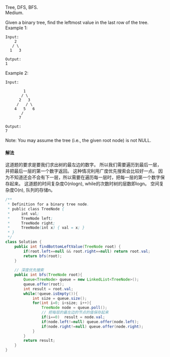 Tree, DFS, BFS.  
Medium.

Given a binary tree, find the leftmost value in the last row of the tree.
Example 1:
```
Input:
    2
   / \
  1   3

Output:
1
```
Example 2:
```
Input:

        1
       / \
      2   3
     /   / \
    4   5   6
       /
      7

Output:
7
```
Note: You may assume the tree (i.e., the given root node) is not NULL.

#### 解法
这道题的要求是要我们求出树的最左边的数字。
所以我们需要遍历到最后一层，并把最后一层的第一个数字返回。
这种情况利用广度优先搜索会比较好一点。
因为不知道还会不会有下一层，所以需要在遍历每一层时，把每一层的第一个数字保存起来。
这道题的时间复杂度O(nlogn), while的次数时树的层数即logn。
空间复杂度O(n), 队列的存储n。
```java
/**
 * Definition for a binary tree node.
 * public class TreeNode {
 *     int val;
 *     TreeNode left;
 *     TreeNode right;
 *     TreeNode(int x) { val = x; }
 * }
 */
class Solution {
    public int findBottomLeftValue(TreeNode root) {
        if(root.left==null && root.right==null) return root.val;
        return bfs(root);
    }
    
    // 深度优先搜索
    public int bfs(TreeNode root){
        Queue<TreeNode> queue = new LinkedList<TreeNode>();
        queue.offer(root);
        int result = root.val;
        while(!queue.isEmpty()){
            int size = queue.size();
            for(int i=0; i<size; i++){
                TreeNode node = queue.poll();
                // 把每层的最左边的节点的值保存起来
                if(i==0)  result = node.val;
                if(node.left!=null) queue.offer(node.left);
                if(node.right!=null) queue.offer(node.right);
            }
        }
        return result;
    }
}
```